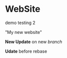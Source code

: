 # WebSite
demo testing 2

"My new website"

__New Update__ on new _branch_

__Udate__ before rebase
